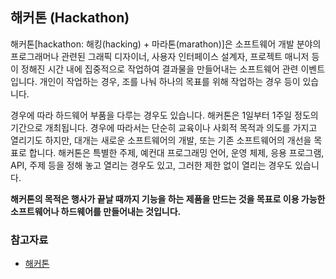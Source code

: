 ## 해커톤 (Hackathon)

해커톤[hackathon: 해킹(hacking) + 마라톤(marathon)]은 소프트웨어 개발 분야의 프로그래머나 관련된 그래픽 디자이너, 사용자 인터페이스 설계자, 프로젝트 매니저 등이 정해진 시간 내에 집중적으로 작업하여 결과물을 만들어내는 소프트웨어 관련 이벤트입니다. 개인이 작업하는 경우, 조를 나눠 하나의 목표를 위해 작업하는 경우 등이 있습니다.

경우에 따라 하드웨어 부품을 다루는 경우도 있습니다. 해커톤은 1일부터 1주일 정도의 기간으로 개최됩니다. 경우에 따라서는 단순히 교육이나 사회적 목적과 의도를 가지고 열리기도 하지만, 대개는 새로운 소프트웨어의 개발, 또는 기존 소프트웨어의 개선을 목표로 합니다. 해커톤은 특별한 주제, 예컨대 프로그래밍 언어, 운영 체제, 응용 프로그램, API, 주제 등을 정해 놓고 열리는 경우도 있고, 그러한 제한 없이 열리는 경우도 있습니다.

**해커톤의 목적은 행사가 끝날 때까지 기능을 하는 제품을 만드는 것을 목표로 이용 가능한 소프트웨어나 하드웨어를 만들어내는 것입니다.**

### 참고자료

- [해커톤](https://ko.wikipedia.org/wiki/%ED%95%B4%EC%BB%A4%ED%86%A4)
